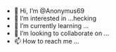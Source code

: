 - 👋 Hi, I’m @Anonymus69
- 👀 I’m interested in ...hecking
- 🌱 I’m currently learning ...
- 💞️ I’m looking to collaborate on ...
- 📫 How to reach me ...

<!---
Anonymus69/Anonymus69 is a ✨ special ✨ repository because its `README.md` (this file) appears on your GitHub profile.
You can click the Preview link to take a look at your changes.
--->



